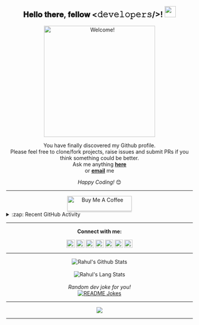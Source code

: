 <div align="center">
<h2> 𝐇𝐞𝐥𝐥𝐨 𝐭𝐡𝐞𝐫𝐞, 𝐟𝐞𝐥𝐥𝐨𝐰 <𝚍𝚎𝚟𝚎𝚕𝚘𝚙𝚎𝚛𝚜/>! <img src="https://github.com/rahulps1000/rahulps1000/blob/main/Hi.gif" height="30px"></h2>
</div>

<div align="center" width="50">

<img src="https://raw.githubusercontent.com/rahulps1000/rahulps1000/main/welcome.gif" alt="Welcome!" width="300"/>

</div>

<div align="center">

You have finally discovered my Github profile. <br>
Please feel free to clone/fork projects, raise issues and submit PRs if you think something could be better. <br>
Ask me anything <a href="https://github.com/rahulps1000/rahulps1000/issues/new"><b>here</b></a><br>
or <a href="mailto:rahulps1000@gmail.com"><b>email</b></a> me

<i>Happy Coding!</i> 😊
</div>
<hr />
<div align="center">
<a href="https://www.buymeacoffee.com/rahulps1000" target="_blank"><img src="https://www.buymeacoffee.com/assets/img/custom_images/orange_img.png" alt="Buy Me A Coffee" style="height: 41px !important;width: 174px !important;box-shadow: 0px 3px 2px 0px rgba(190, 190, 190, 0.5) !important;-webkit-box-shadow: 0px 3px 2px 0px rgba(190, 190, 190, 0.5) !important;" ></a>
</div>

<details>
  <summary>:zap: Recent GitHub Activity</summary>
  
<!--START_SECTION:activity-->
1. ❗️ Closed issue [#126](https://github.com/CodeXBotz/File-Sharing-Bot/issues/126) in [CodeXBotz/File-Sharing-Bot](https://github.com/CodeXBotz/File-Sharing-Bot)
2. 🗣 Commented on [#124](https://github.com/CodeXBotz/File-Sharing-Bot/issues/124) in [CodeXBotz/File-Sharing-Bot](https://github.com/CodeXBotz/File-Sharing-Bot)
3. ❗️ Closed issue [#124](https://github.com/CodeXBotz/File-Sharing-Bot/issues/124) in [CodeXBotz/File-Sharing-Bot](https://github.com/CodeXBotz/File-Sharing-Bot)
4. ❗️ Closed issue [#122](https://github.com/CodeXBotz/File-Sharing-Bot/issues/122) in [CodeXBotz/File-Sharing-Bot](https://github.com/CodeXBotz/File-Sharing-Bot)
5. 🗣 Commented on [#122](https://github.com/CodeXBotz/File-Sharing-Bot/issues/122) in [CodeXBotz/File-Sharing-Bot](https://github.com/CodeXBotz/File-Sharing-Bot)
<!--END_SECTION:activity-->
</details>
<hr />
<div align="center">
<b>Connect with me:</b>

<a href=https://www.instagram.com/_u.n__k.n.o.w.n_><img align="center" alt="Instagram" width="22px" src="https://unpkg.com/simple-icons@v6/icons/instagram.svg" /></a>
<a href=https://telegram.dog/MrUnknownProgrammer><img align="center" alt="TeleGram" width="22px" src="https://unpkg.com/simple-icons@v6/icons/telegram.svg" /></a>
<a href=https://youtube.com/Instasolutions><img align="center" alt="YouTube" width="22px" src="https://cdn.jsdelivr.net/npm/simple-icons@v3/icons/youtube.svg" /></a>
<a href=https://twitter.com/mr_anonhacker><img align="center" alt="Twitter" width="22px" src="https://cdn.jsdelivr.net/npm/simple-icons@v3/icons/twitter.svg" /></a>
<a href=https://www.linkedin.com/in/rahulps1000><img align="center" alt="LinkedIn" width="22px" src="https://cdn.jsdelivr.net/npm/simple-icons@v3/icons/linkedin.svg" /></a>
<a href=https://www.facebook.com/rahulps1000><img align="center" alt="Facebook" width="22px" src="https://cdn.jsdelivr.net/npm/simple-icons@v3/icons/facebook.svg" /></a>
<a href=https://dev.to/rahulps1000><img align="center" alt="Devs.to" width="22px" src="https://unpkg.com/simple-icons@v6/icons/devdotto.svg" /></a>
  </div>
 
<hr />

<div align="center">

<img align="center" src="https://github-readme-stats.vercel.app/api?username=rahulps1000&include_all_commits=true&count_private=true&show_icons=true&line_height=20&title_color=7A7ADB&icon_color=2234AE&text_color=D3D3D3&bg_color=0,000000,130F40" alt="Rahul's Github Stats">
</br>
</br>
<img align="center" src="https://github-readme-stats.vercel.app/api/top-langs/?username=rahulps1000&layout=compact&theme=algolia" alt="Rahul's Lang Stats">
</br>
</br>
<i>Random dev joke for you!</i><br>
<a href="https://readme-jokes.vercel.app"><img align="center" src="https://readme-jokes.vercel.app/api" alt="README Jokes"></a>

---

![](https://komarev.com/ghpvc/?username=rahulps1000&color=blueviolet&style=flat)

</div>

-----

[telegram]: http://telegram.dog/MrUnknownProgrammer
[twitter]: https://twitter.com/mr_anonhacker
[youtube]: https://youtube.com/Instasolutions
[instagram]: https://www.instagram.com/_u.n__k.n.o.w.n_
[linkedin]: https://www.linkedin.com/in/rahulps1000
[facebook]: https://www.facebook.com/rahulps1000
[devs]: https://dev.to/rahulps1000
